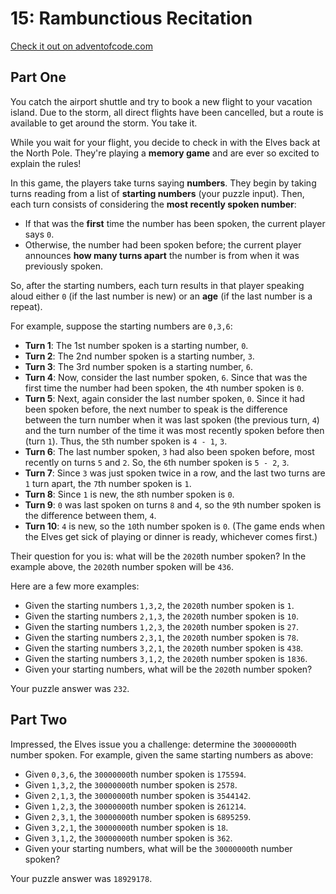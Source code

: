 # 15: Rambunctious Recitation

[Check it out on adventofcode.com](https://adventofcode.com/2020/day/15)


## Part One

You catch the airport shuttle and try to book a new flight to your vacation island. Due to the storm, all direct flights have been cancelled, but a route is available to get around the storm. You take it.

While you wait for your flight, you decide to check in with the Elves back at the North Pole. They're playing a **memory game** and are ever so excited to explain the rules!

In this game, the players take turns saying **numbers**. They begin by taking turns reading from a list of **starting numbers** (your puzzle input). Then, each turn consists of considering the **most recently spoken number**:

  - If that was the **first** time the number has been spoken, the current player says `0`.
  - Otherwise, the number had been spoken before; the current player announces **how many turns apart** the number is from when it was previously spoken.

So, after the starting numbers, each turn results in that player speaking aloud either `0` (if the last number is new) or an **age** (if the last number is a repeat).

For example, suppose the starting numbers are `0,3,6`:

  - **Turn 1**: The 1st number spoken is a starting number, `0`.
  - **Turn 2**: The 2nd number spoken is a starting number, `3`.
  - **Turn 3**: The 3rd number spoken is a starting number, `6`.
  - **Turn 4**: Now, consider the last number spoken, `6`. Since that was the first time the number had been spoken, the `4`th number spoken is `0`.
  - **Turn 5**: Next, again consider the last number spoken, `0`. Since it had been spoken before, the next number to speak is the difference between the turn number when it was last spoken (the previous turn, `4`) and the turn number of the time it was most recently spoken before then (turn `1`). Thus, the `5`th number spoken is `4 - 1`, `3`.
  - **Turn 6**: The last number spoken, `3` had also been spoken before, most recently on turns `5` and `2`. So, the `6`th number spoken is `5 - 2`, `3`.
  - **Turn 7**: Since `3` was just spoken twice in a row, and the last two turns are `1` turn apart, the `7`th number spoken is `1`.
  - **Turn 8**: Since `1` is new, the `8`th number spoken is `0`.
  - **Turn 9**: `0` was last spoken on turns `8` and `4`, so the `9`th number spoken is the difference between them, `4`.
  - **Turn 10**: `4` is new, so the `10`th number spoken is `0`.
(The game ends when the Elves get sick of playing or dinner is ready, whichever comes first.)

Their question for you is: what will be the `2020`th number spoken? In the example above, the `2020`th number spoken will be `436`.

Here are a few more examples:

  - Given the starting numbers `1,3,2`, the `2020`th number spoken is `1`.
  - Given the starting numbers `2,1,3`, the `2020`th number spoken is `10`.
  - Given the starting numbers `1,2,3`, the `2020`th number spoken is `27`.
  - Given the starting numbers `2,3,1`, the `2020`th number spoken is `78`.
  - Given the starting numbers `3,2,1`, the `2020`th number spoken is `438`.
  - Given the starting numbers `3,1,2`, the `2020`th number spoken is `1836`.
  - Given your starting numbers, what will be the `2020`th number spoken?

Your puzzle answer was `232`.


## Part Two


Impressed, the Elves issue you a challenge: determine the `30000000`th number spoken. For example, given the same starting numbers as above:

  - Given `0,3,6`, the `30000000`th number spoken is `175594`.
  - Given `1,3,2`, the `30000000`th number spoken is `2578`.
  - Given `2,1,3`, the `30000000`th number spoken is `3544142`.
  - Given `1,2,3`, the `30000000`th number spoken is `261214`.
  - Given `2,3,1`, the `30000000`th number spoken is `6895259`.
  - Given `3,2,1`, the `30000000`th number spoken is `18`.
  - Given `3,1,2`, the `30000000`th number spoken is `362`.
  - Given your starting numbers, what will be the `30000000`th number spoken?

Your puzzle answer was `18929178`.
